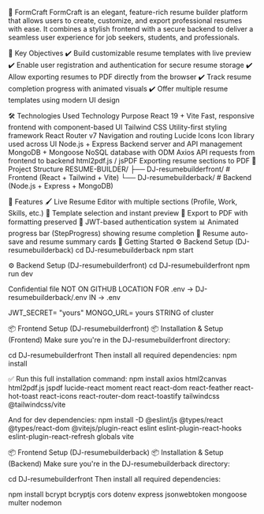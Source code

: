 🎨 FormCraft
FormCraft is an elegant, feature-rich resume builder platform that allows users to create, customize, and export professional resumes with ease. It combines a stylish frontend with a secure backend to deliver a seamless user experience for job seekers, students, and professionals.

🚀 Key Objectives
✔️ Build customizable resume templates with live preview
✔️ Enable user registration and authentication for secure resume storage
✔️ Allow exporting resumes to PDF directly from the browser
✔️ Track resume completion progress with animated visuals
✔️ Offer multiple resume templates using modern UI design

🛠️ Technologies Used
Technology	Purpose
React 19 + Vite	Fast, responsive frontend with component-based UI
Tailwind CSS	Utility-first styling framework
React Router v7	Navigation and routing
Lucide Icons	Icon library used across UI
Node.js + Express	Backend server and API management
MongoDB + Mongoose	NoSQL database with ODM
Axios	API requests from frontend to backend
html2pdf.js / jsPDF	Exporting resume sections to PDF
📁 Project Structure
RESUME-BUILDER/ ├── DJ-resumebuilderfront/ # Frontend (React + Tailwind + Vite) └── DJ-resumebuilderback/ # Backend (Node.js + Express + MongoDB)

🧩 Features
🖌️ Live Resume Editor with multiple sections (Profile, Work, Skills, etc.)
🎨 Template selection and instant preview
📄 Export to PDF with formatting preserved
🔐 JWT-based authentication system
📊 Animated progress bar (StepProgress) showing resume completion
💾 Resume auto-save and resume summary cards
🧪 Getting Started
⚙️ Backend Setup (DJ-resumebuilderback)
cd DJ-resumebuilderback npm start

⚙️ Backend Setup (DJ-resumebuilderfront)
cd DJ-resumebuilderfront npm run dev

Confidential file NOT ON GITHUB
LOCATION FOR .env -> DJ-resumebuilderback/.env IN -> .env

JWT_SECRET= "yours" MONGO_URL= yours STRING of cluster

📦 Frontend Setup (DJ-resumebuilderfront)
📦 Installation & Setup (Frontend) Make sure you're in the DJ-resumebuilderfront directory:

cd DJ-resumebuilderfront Then install all required dependencies: npm install

✅ Run this full installation command: npm install axios html2canvas html2pdf.js jspdf lucide-react moment react react-dom react-feather react-hot-toast react-icons react-router-dom react-toastify tailwindcss @tailwindcss/vite

And for dev dependencies: npm install -D @eslint/js @types/react @types/react-dom @vitejs/plugin-react eslint eslint-plugin-react-hooks eslint-plugin-react-refresh globals vite

📦 Frontend Setup (DJ-resumebuilderback)
📦 Installation & Setup (Backend) Make sure you're in the DJ-resumebuilderback directory:

cd DJ-resumebuilderfront Then install all required dependencies:

npm install bcrypt bcryptjs cors dotenv express jsonwebtoken mongoose multer nodemon
